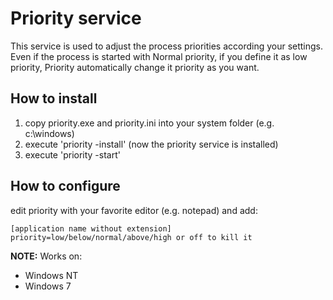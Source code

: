 # Priority service

This service is used to adjust the process priorities according your settings.
Even if the process is started with Normal priority, if you define it as low priority, 
Priority automatically change it priority as you want.

## How to install

1. copy priority.exe and priority.ini into your system folder (e.g. c:\windows)
2. execute 'priority -install' (now the priority service is installed)
3. execute 'priority -start'

## How to configure

edit priority with your favorite editor (e.g. notepad)
and add:
```
[application name without extension]
priority=low/below/normal/above/high or off to kill it
```

**NOTE:**
Works on:
* Windows NT
* Windows 7
